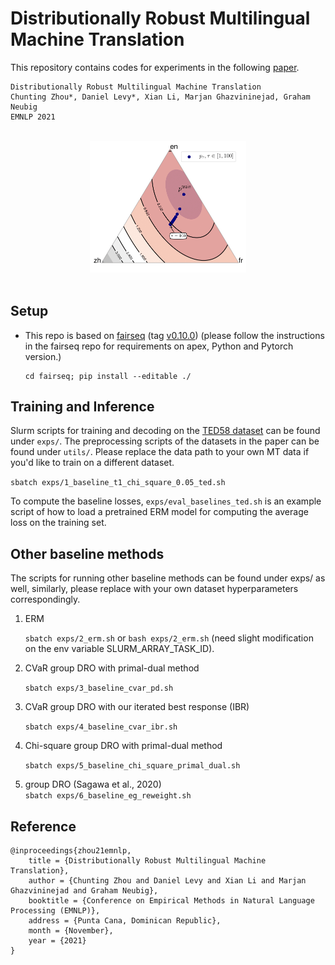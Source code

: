 # Distributionally Robust Multilingual Machine Translation
This repository contains codes for experiments in the following [paper](tba).
```
Distributionally Robust Multilingual Machine Translation
Chunting Zhou*, Daniel Levy*, Xian Li, Marjan Ghazvininejad, Graham Neubig
EMNLP 2021
```
<br>

<center><img src="figs/intro.png" alt="illustration" width="250"/></center>
<br>

## Setup
- This repo is based on [fairseq](https://github.com/pytorch/fairseq) (tag [v0.10.0](https://github.com/pytorch/fairseq/releases/tag/v0.10.0))
  (please follow the instructions in the fairseq repo for requirements on apex, Python and Pytorch version.)
  ```
  cd fairseq; pip install --editable ./
  ```
  
## Training and Inference
Slurm scripts for training and decoding on the [TED58 dataset](https://drive.google.com/file/d/1xNlfgLK55SbNocQh7YpDcFUYymfVNEii/view?usp=sharing) can be found under `exps/`.
The preprocessing scripts of the datasets in the paper can be found under `utils/`.
Please replace the data path to your own MT data if you'd like to train on a different dataset.  

``sbatch exps/1_baseline_t1_chi_square_0.05_ted.sh``

To compute the baseline losses, `exps/eval_baselines_ted.sh` is an example script of how to load a pretrained ERM model for computing the average loss on the training set.

## Other baseline methods
The scripts for running other baseline methods can be found under exps/ as well, similarly, please replace with your own dataset hyperparameters correspondingly.
1. ERM
   
   ``sbatch exps/2_erm.sh`` or ``bash exps/2_erm.sh`` (need slight modification on the env variable SLURM_ARRAY_TASK_ID). 
   

2. CVaR group DRO with primal-dual method
   
   ``sbatch exps/3_baseline_cvar_pd.sh``
   

3. CVaR group DRO with our iterated best response (IBR)
   
   ``sbatch exps/4_baseline_cvar_ibr.sh``
   

4. Chi-square group DRO with primal-dual method
   
   ``sbatch exps/5_baseline_chi_square_primal_dual.sh``
   

5. group DRO (Sagawa et al., 2020)  
   ``sbatch exps/6_baseline_eg_reweight.sh``

## Reference
```
@inproceedings{zhou21emnlp,
    title = {Distributionally Robust Multilingual Machine Translation},
    author = {Chunting Zhou and Daniel Levy and Xian Li and Marjan Ghazvininejad and Graham Neubig},
    booktitle = {Conference on Empirical Methods in Natural Language Processing (EMNLP)},
    address = {Punta Cana, Dominican Republic},
    month = {November},
    year = {2021}
}
```



